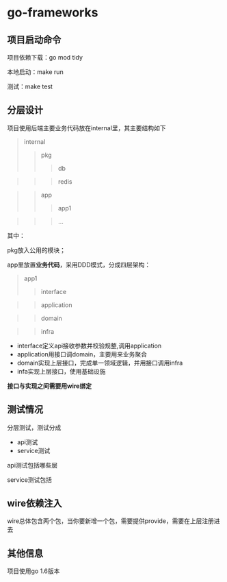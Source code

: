 # go-frameworks

项目启动命令
-------
项目依赖下载：go mod tidy

本地启动：make run

测试：make test

分层设计
-------
项目使用后端主要业务代码放在internal里，其主要结构如下
>internal
>>pkg
>>>db

>>>redis

>>app
>>>app1

>>>...

其中：

pkg放入公用的模块；

app里放置**业务代码**，采用DDD模式，分成四层架构：

>app1
>>interface

>>application

>>domain

>>infra

* interface定义api接收参数并校验规整,调用application
* application用接口调domain，主要用来业务聚合
* domain实现上层接口，完成单一领域逻辑，并用接口调用infra
* infa实现上层接口，使用基础设施

**接口与实现之间需要用wire绑定**


测试情况
-------

分层测试，测试分成
- api测试
- service测试

api测试包括哪些层

service测试包括

wire依赖注入
-------

wire总体包含两个包，当你要新增一个包，需要提供provide，需要在上层注册进去

其他信息
-------

项目使用go 1.6版本
